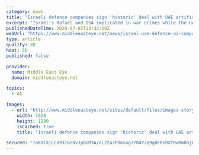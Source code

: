 ```yaml
---
category: news
title: "Israeli defence companies sign 'historic' deal with UAE artificial intelligence firm"
excerpt: "Israel's Rafael and ISA implicated in war crimes while the UAE's Group 42 developed controversial app ToTok that reportedly spied on its users"
publishedDateTime: 2020-07-03T13:32:00Z
webUrl: "https://www.middleeasteye.net/news/israel-uae-defence-ai-companies-deal-signed"
type: article
quality: 30
heat: 30
published: false

provider:
  name: Middle East Eye
  domain: middleeasteye.net

topics:
  - AI

images:
  - url: "http://www.middleeasteye.net/sites/default/files/images-story/2017-06-17T122441Z_176567287_RC1794CE06F0_RTRMADP_3_AIRSHOW-PARIS%20%281%29.jpg"
    width: 1920
    height: 1280
    isCached: true
    title: "Israeli defence companies sign 'historic' deal with UAE artificial intelligence firm"

secured: "IoKVlXjLco93i6zDvJpBUM3A/dLZzaZPOmsog7704Y7q9g0FRGDXY0wRmKhjO7ixRfvYgdKoLK+GZMRn/fPXT/FUfBg9/K7OZXwl2LpR/e3DjrAq7ZE2BrrTwsbdRocSuQzSKKtPCwmRZrZbMiqZYB+YccLqsk0RmCbL7PpggZDsQyzgYs8xV2W5SiI/HZQSKTwjr2+f33cXy0E8tHF5uLMnLu5NY2VM6kAZklNdv2nmxOre4fCEh10oOlTdAosHRGD3lL0OfQV9H/n/IGO0W5+mhOh0ub/Gt+MfgC5oOexdD8TPVfUGlNtKBz+WC3oKHM/5S1K8xyblT7igxv723A==;5nh732tq8HGJxgNaDPmNIA=="
---
```


